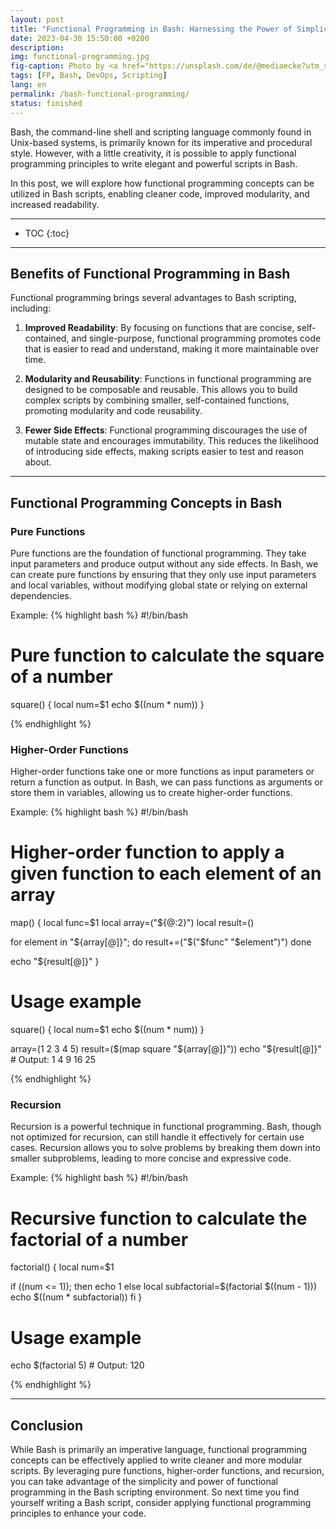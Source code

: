 ```yaml
---
layout: post
title: "Functional Programming in Bash: Harnessing the Power of Simplicity"
date: 2023-04-30 15:50:00 +0200
description: 
img: functional-programming.jpg
fig-caption: Photo by <a href="https://unsplash.com/de/@mediaecke?utm_source=unsplash&utm_medium=referral&utm_content=creditCopyText">MediaEcke</a> on <a href="https://unsplash.com/fr/photos/QGdmkyLK7jo?utm_source=unsplash&utm_medium=referral&utm_content=creditCopyText">Unsplash</a>
tags: [FP, Bash, DevOps, Scripting]
lang: en
permalink: /bash-functional-programming/
status: finished
---
```


Bash, the command-line shell and scripting language commonly found in Unix-based systems, is primarily known for its 
imperative and procedural style. However, with a little creativity, it is possible to apply functional programming 
principles to write elegant and powerful scripts in Bash.

In this post, we will explore how functional programming concepts can be utilized in Bash scripts, enabling cleaner 
code, improved modularity, and increased readability.

<hr class="hr-text" data-content="Content">

* TOC
{:toc}

<hr class="hr-text" data-content="Benefits">

## Benefits of Functional Programming in Bash
Functional programming brings several advantages to Bash scripting, including:

1. **Improved Readability**: By focusing on functions that are concise, self-contained, and single-purpose, functional 
programming promotes code that is easier to read and understand, making it more maintainable over time.

2. **Modularity and Reusability**: Functions in functional programming are designed to be composable and reusable. This 
allows you to build complex scripts by combining smaller, self-contained functions, promoting modularity and code 
reusability.

3. **Fewer Side Effects**: Functional programming discourages the use of mutable state and encourages immutability. This 
reduces the likelihood of introducing side effects, making scripts easier to test and reason about.

<hr class="hr-text" data-content="Concepts">

## Functional Programming Concepts in Bash

### Pure Functions
Pure functions are the foundation of functional programming. They take input parameters and produce output without any 
side effects. In Bash, we can create pure functions by ensuring that they only use input parameters and local variables,
without modifying global state or relying on external dependencies.

Example:
{% highlight bash %}
#!/bin/bash

# Pure function to calculate the square of a number
square() {
  local num=$1
  echo $((num * num))
}

{% endhighlight %}

### Higher-Order Functions
Higher-order functions take one or more functions as input parameters or return a function as output. In Bash, we can 
pass functions as arguments or store them in variables, allowing us to create higher-order functions.

Example:
{% highlight bash %}
#!/bin/bash

# Higher-order function to apply a given function to each element of an array
map() {
  local func=$1
  local array=("${@:2}")
  local result=()

  for element in "${array[@]}"; do
    result+=("$("$func" "$element")")
  done

  echo "${result[@]}"
}

# Usage example
square() {
  local num=$1
  echo $((num * num))
}

array=(1 2 3 4 5)
result=($(map square "${array[@]}"))
echo "${result[@]}"  # Output: 1 4 9 16 25

{% endhighlight %}


### Recursion

Recursion is a powerful technique in functional programming. Bash, though not optimized for recursion, can still 
handle it effectively for certain use cases. Recursion allows you to solve problems by breaking them down into smaller 
subproblems, leading to more concise and expressive code.

Example:
{% highlight bash %}
#!/bin/bash

# Recursive function to calculate the factorial of a number
factorial() {
  local num=$1

  if ((num <= 1)); then
    echo 1
  else
    local subfactorial=$(factorial $((num - 1)))
    echo $((num * subfactorial))
  fi
}

# Usage example
echo $(factorial 5)  # Output: 120

{% endhighlight %}

<hr class="hr-text" data-content="Conclusion">

## Conclusion
While Bash is primarily an imperative language, functional programming concepts can be effectively applied to write 
cleaner and more modular scripts. By leveraging pure functions, higher-order functions, and recursion, you can take 
advantage of the simplicity and power of functional programming in the Bash scripting environment. So next time you 
find yourself writing a Bash script, consider applying functional programming principles to enhance your code.
